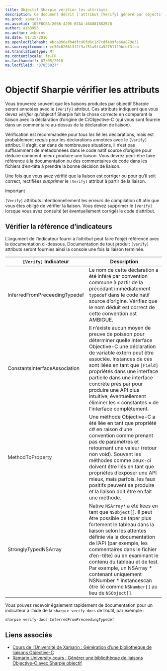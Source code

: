 ```yaml
---
title: Objectif Sharpie vérifier les attributs
description: Ce document décrit l’attribut [Verify] généré par objectif Sharpie. L’attribut [Verify] met en surbrillance pour les développeurs où ils doivent vérifier manuellement les sortie de Sharpie objectif.
ms.prod: xamarin
ms.assetid: 107FBCEA-266B-4295-B7AA-40A881B82B7B
author: asb3993
ms.author: amburns
ms.date: 01/15/2016
ms.openlocfilehash: 4bca896afb4dfc96fd6c1d7cdf489feb6a879e31
ms.sourcegitcommit: ec50c626613f2f9af51a9f4a52781129bcbf3fcb
ms.translationtype: MT
ms.contentlocale: fr-FR
ms.lasthandoff: 07/05/2018
ms.locfileid: "37855027"
---
```

# <a name="objective-sharpie-verify-attributes"></a>Objectif Sharpie vérifier les attributs

Vous trouverez souvent que les liaisons produites par objectif Sharpie seront annotées avec le `[Verify]` attribut. Ces attributs indiquent que vous devez _vérifier_ qu’objectif Sharpie fait la chose correcte en comparant la liaison avec la déclaration d’origine de C/Objective-C (qui vous sont fournie dans un commentaire au-dessus de la déclaration de liaison).

Vérification est recommandée pour _tous les_ lié les déclarations, mais est probablement _requis_ pour les déclarations annotées avec le `[Verify]` attribut. Il s’agit, car dans de nombreuses situations, il n’est pas suffisamment de métadonnées dans le code natif source d’origine pour déduire comment mieux produire une liaison. Vous devrez peut-être faire référence à la documentation ou des commentaires de code dans les fichiers d’en-tête à prendre la bonne décision de liaison.

Une fois que vous avez vérifié que la liaison est corriger ou pour qu’il soit correct, rectifiées _supprimer_ le `[Verify]` attribut à partir de la liaison.

> [!IMPORTANT]
> `[Verify]` attributs intentionnellement les erreurs de compilation c# afin que vous êtes obligé de vérifier la liaison. Vous devez supprimer le `[Verify]` lorsque vous avez consulté (et éventuellement corrigé) le code d’attribut.

## <a name="verify-hints-reference"></a>Vérifier la référence d’indicateurs

L’argument de l’indicateur fourni à l’attribut peut faire l’objet référencé avec la documentation ci-dessous. Documentation de tout produit `[Verify]` attributs seront fournies ainsi la console une fois la liaison terminée.

|`[Verify]` Indicateur|Description|
|---|---|
|InferredFromPreceedingTypedef|Le nom de cette déclaration a été inféré par convention commune à partir de la précédant immédiatement `typedef` dans le code natif source d’origine. Vérifiez que le nom déduit est correct de cette convention est AMBIGUE.|
|ConstantsInterfaceAssociation|Il n’existe aucun moyen de preuve de poisson pour déterminer quelle interface Objective-C une déclaration de variable extern peut être associée. Instances de ces sont liées en tant que `[Field]` propriétés dans une interface partielle dans une interface concrète près par pour produire une API plus intuitive, éventuellement éliminer les « constantes » de l’interface complètement.|
|MethodToProperty|Une méthode Objective-C a été liée en tant que propriété c# en raison d’une convention comme prenant pas de paramètres et retournant une valeur (retour non void). Souvent les méthodes comme ceux-ci doivent être liés en tant que propriétés d’exposer une API mieux, mais parfois, les faux positifs peuvent se produire et la liaison doit être en fait une méthode.|
|StronglyTypedNSArray|Native `NSArray*` a été liées en tant que `NSObject[]`. Il peut être possible de taper plus fortement le tableau dans la liaison selon les attentes définie via la documentation de l’API (par exemple, les commentaires dans le fichier d’en-tête) ou en examinant le contenu du tableau et de test. Par exemple, un NSArray * contenant uniquement NSNumber * instancescan être lié comme `NSNumber[]` au lieu de `NSObject[]`.|

Vous pouvez recevoir également rapidement de documentation pour un indicateur à l’aide de la `sharpie verify-docs` de l’outil, par exemple :

```csharp
sharpie verify-docs InferredFromPreceedingTypedef
```

## <a name="related-links"></a>Liens associés

- [Cours de l’Université de Xamarin : Génération d’une bibliothèque de liaisons Objective-C](https://university.xamarin.com/classes/track/all#building-an-objective-c-bindings-library)
- [Xamarin University cours : Générer une bibliothèque de liaisons Objective-C avec Sharpie objectif](https://university.xamarin.com/classes/track/all#build-an-objective-c-bindings-library-with-objective-sharpie)
